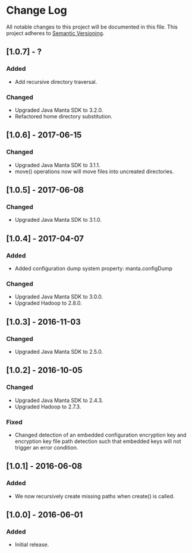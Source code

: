 # Change Log
All notable changes to this project will be documented in this file.
This project adheres to [Semantic Versioning](http://semver.org/).

## [1.0.7] - ?
### Added
 - Add recursive directory traversal.

### Changed
 - Upgraded Java Manta SDK to 3.2.0.
 - Refactored home directory substitution.

## [1.0.6] - 2017-06-15
### Changed
 - Upgraded Java Manta SDK to 3.1.1.
 - move() operations now will move files into uncreated directories.

## [1.0.5] - 2017-06-08
### Changed
 - Upgraded Java Manta SDK to 3.1.0.

## [1.0.4] - 2017-04-07
### Added
 - Added configuration dump system property: manta.configDump
### Changed
 - Upgraded Java Manta SDK to 3.0.0.
 - Upgraded Hadoop to 2.8.0.
 
## [1.0.3] - 2016-11-03
### Changed
 - Upgraded Java Manta SDK to 2.5.0.

## [1.0.2] - 2016-10-05
### Changed
 - Upgraded Java Manta SDK to 2.4.3.
 - Upgraded Hadoop to 2.7.3.
### Fixed
 - Changed detection of an embedded configuration encryption key 
   and encryption key file path detection such that embedded keys
   will not trigger an error condition.

## [1.0.1] - 2016-06-08
### Added
 - We now recursively create missing paths when create() is called.

## [1.0.0] - 2016-06-01
### Added
 - Initial release.
